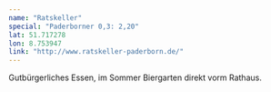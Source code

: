 ```yaml
---
name: "Ratskeller"
special: "Paderborner 0,3: 2,20"
lat: 51.717278
lon: 8.753947
link: "http://www.ratskeller-paderborn.de/"
---
```

Gutbürgerliches Essen, im Sommer Biergarten direkt vorm Rathaus.
